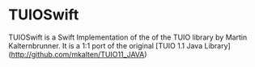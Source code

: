 # TUIOSwift

TUIOSwift is a Swift Implementation of the of the TUIO library by Martin Kalternbrunner. It is a 1:1 port of the original [TUIO 1.1 Java Library] (http://github.com/mkalten/TUIO11_JAVA)

